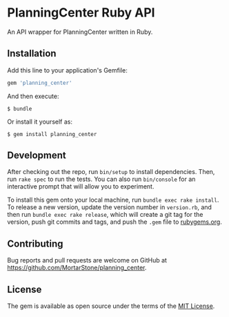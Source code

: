 # PlanningCenter Ruby API

An API wrapper for PlanningCenter written in Ruby.

## Installation

Add this line to your application's Gemfile:

```ruby
gem 'planning_center'
```

And then execute:

    $ bundle

Or install it yourself as:

    $ gem install planning_center

## Development

After checking out the repo, run `bin/setup` to install dependencies. Then, run `rake spec` to run the tests. You can also run `bin/console` for an interactive prompt that will allow you to experiment.

To install this gem onto your local machine, run `bundle exec rake install`. To release a new version, update the version number in `version.rb`, and then run `bundle exec rake release`, which will create a git tag for the version, push git commits and tags, and push the `.gem` file to [rubygems.org](https://rubygems.org).

## Contributing

Bug reports and pull requests are welcome on GitHub at https://github.com/MortarStone/planning_center.

## License

The gem is available as open source under the terms of the [MIT License](https://opensource.org/licenses/MIT).
